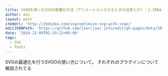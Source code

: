 ```yaml
---
title: SVGOを使ったSVGの軽量化方法（アニメーションさせるときの注意とか）｜2.IDEA
author: azu
layout: post
itemUrl: 'http://2ndidea.com/svg/optimize-svg-with-svgo/'
editJSONPath: 'https://github.com/jser/jser.info/edit/gh-pages/data/2014/12/index.json'
date: '2014-12-09T02:29:22+00:00'
tags:
  - SVG
  - Tools
---
```

SVGの最適化を行うSVGOの使い方について。
それぞれのプラグインについて解説されてる
